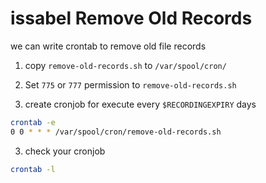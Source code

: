 # issabel Remove Old Records
we can write crontab to remove old file records
1. copy `remove-old-records.sh` to `/var/spool/cron/`

2. Set `775` or `777` permission to `remove-old-records.sh`

2. create cronjob for execute every `$RECORDINGEXPIRY` days
```bash
crontab -e
0 0 * * * /var/spool/cron/remove-old-records.sh
```
3. check your cronjob
```bash
crontab -l
```